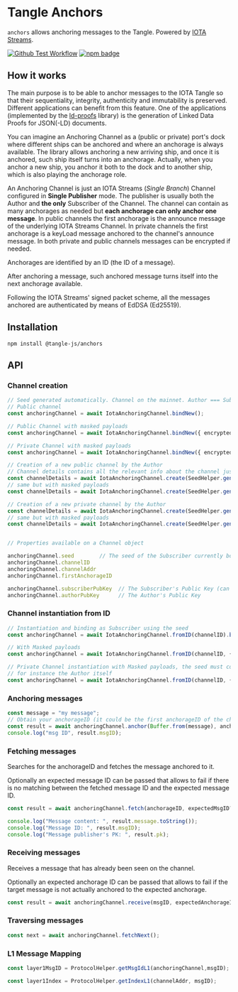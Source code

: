 # Tangle Anchors

 `anchors` allows anchoring messages to the Tangle. Powered by [IOTA Streams](https://github.com/iotaledger/streams). 

 [![Github Test Workflow](https://github.com/iotaledger/tangle.js/workflows/Anchors%20Test/badge.svg)](https://github.com/iotaledger/tangle.js/actions/workflows/anchors-test.yaml)
 [![npm badge](https://img.shields.io/npm/dm/%40tangle-js%2Fanchors.svg)](https://www.npmjs.com/package/@tangle-js/anchors)

## How it works

The main purpose is to be able to anchor messages to the IOTA Tangle so that their sequentiality, 
integrity, authenticity and immutability is preserved. Different applications can benefit from this feature. 
One of the applications (implemented by the [ld-proofs](../ld-proofs) library) is the generation 
of Linked Data Proofs for JSON(-LD) documents. 

You can imagine an Anchoring Channel as a (public or private) port's dock where different ships 
can be anchored and where an anchorage is always available. The library allows anchoring a new 
arriving ship, and once it is anchored, such ship itself turns into an anchorage. 
Actually, when you anchor a new ship, you anchor it both to the dock and to another ship, 
which is also playing the anchorage role.

An Anchoring Channel is just an IOTA Streams (*Single Branch*) Channel configured in **Single Publisher** mode. 
The publisher is usually both the Author and **the only** Subscriber of the Channel. 
The channel can contain as many anchorages as needed but **each anchorage can only anchor one message**. 
In public channels the first anchorage is the announce message of the underlying IOTA Streams Channel. 
In private channels the first anchorage is a keyLoad message anchored to the channel's announce message. 
In both private and public channels messages can be encrypted if needed. 

Anchorages are identified by an ID (the ID of a message). 

After anchoring a message, such anchored message turns itself into the next anchorage available. 

Following the IOTA Streams' signed packet scheme, all the messages anchored are authenticated by means of EdDSA (Ed25519). 

## Installation

```
npm install @tangle-js/anchors
```

## API

### Channel creation

```ts
// Seed generated automatically. Channel on the mainnet. Author === Subscriber. 
// Public channel
const anchoringChannel = await IotaAnchoringChannel.bindNew();

// Public Channel with masked payloads
const anchoringChannel = await IotaAnchoringChannel.bindNew({ encrypted: true });

// Private Channel with masked payloads
const anchoringChannel = await IotaAnchoringChannel.bindNew({ encrypted: true, isPrivate: true });

// Creation of a new public channel by the Author
// Channel details contains all the relevant info about the channel just created
const channelDetails = await IotaAnchoringChannel.create(SeedHelper.generateSeed());
// same but with masked payloads
const channelDetails = await IotaAnchoringChannel.create(SeedHelper.generateSeed(), { encrypted: true });

// Creation of a new private channel by the Author
const channelDetails = await IotaAnchoringChannel.create(SeedHelper.generateSeed(), { isPrivate: true });
// same but with masked payloads
const channelDetails = await IotaAnchoringChannel.create(SeedHelper.generateSeed(), { isPrivate: true, encrypted: true });


// Properties available on a Channel object

anchoringChannel.seed        // The seed of the Subscriber currently bound to the channel
anchoringChannel.channelID
anchoringChannel.channelAddr
anchoringChannel.firstAnchorageID

anchoringChannel.subscriberPubKey  // The Subscriber's Public Key (can be the same as Author's)
anchoringChannel.authorPubKey      // The Author's Public Key 
```

### Channel instantiation from ID

```ts
// Instantiation and binding as Subscriber using the seed
const anchoringChannel = await IotaAnchoringChannel.fromID(channelID).bind(seed);
```

```ts
// With Masked payloads
const anchoringChannel = await IotaAnchoringChannel.fromID(channelID, { encrypted: true }).bind(seed);
```

```ts
// Private Channel instantiation with Masked payloads, the seed must correspond to an authorized subscriber, 
// for instance the Author itself
const anchoringChannel = await IotaAnchoringChannel.fromID(channelID, { isPrivate: true, encrypted: true }).bind(seed);
```

### Anchoring messages

```ts
const message = "my message";
// Obtain your anchorageID (it could be the first anchorageID of the channel)
const result = await anchoringChannel.anchor(Buffer.from(message), anchorageID);
console.log("msg ID", result.msgID);
```

### Fetching messages

Searches for the anchorageID and fetches the message anchored to it. 


Optionally an expected message ID can be passed that allows to fail 
if there is no matching between the fetched message ID and the expected message ID. 

```ts
const result = await anchoringChannel.fetch(anchorageID, expectedMsgID?);

console.log("Message content: ", result.message.toString());
console.log("Message ID: ", result.msgID);
console.log("Message publisher's PK: ", result.pk);
``` 

### Receiving messages

Receives a message that has already been seen on the channel. 

Optionally an expected anchorage ID can be passed that allows to fail 
if the target message is not actually anchored to the expected anchorage. 

```ts
const result = await anchoringChannel.receive(msgID, expectedAnchorageID?);
``` 

### Traversing messages

```ts
const next = await anchoringChannel.fetchNext();
```

### L1 Message Mapping

```ts
const layer1MsgID = ProtocolHelper.getMsgIdL1(anchoringChannel,msgID);

const layer1Index = ProtocolHelper.getIndexL1(channelAddr, msgID);
```
